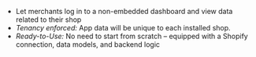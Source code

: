 - Let merchants log in to a non-embedded dashboard and view data related to their shop
- _Tenancy enforced:_ App data will be unique to each installed shop.
- _Ready-to-Use:_ No need to start from scratch – equipped with a Shopify connection, data models, and backend logic
